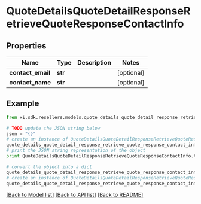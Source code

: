 # QuoteDetailsQuoteDetailResponseRetrieveQuoteResponseContactInfo


## Properties

Name | Type | Description | Notes
------------ | ------------- | ------------- | -------------
**contact_email** | **str** |  | [optional] 
**contact_name** | **str** |  | [optional] 

## Example

```python
from xi.sdk.resellers.models.quote_details_quote_detail_response_retrieve_quote_response_contact_info import QuoteDetailsQuoteDetailResponseRetrieveQuoteResponseContactInfo

# TODO update the JSON string below
json = "{}"
# create an instance of QuoteDetailsQuoteDetailResponseRetrieveQuoteResponseContactInfo from a JSON string
quote_details_quote_detail_response_retrieve_quote_response_contact_info_instance = QuoteDetailsQuoteDetailResponseRetrieveQuoteResponseContactInfo.from_json(json)
# print the JSON string representation of the object
print QuoteDetailsQuoteDetailResponseRetrieveQuoteResponseContactInfo.to_json()

# convert the object into a dict
quote_details_quote_detail_response_retrieve_quote_response_contact_info_dict = quote_details_quote_detail_response_retrieve_quote_response_contact_info_instance.to_dict()
# create an instance of QuoteDetailsQuoteDetailResponseRetrieveQuoteResponseContactInfo from a dict
quote_details_quote_detail_response_retrieve_quote_response_contact_info_form_dict = quote_details_quote_detail_response_retrieve_quote_response_contact_info.from_dict(quote_details_quote_detail_response_retrieve_quote_response_contact_info_dict)
```
[[Back to Model list]](../README.md#documentation-for-models) [[Back to API list]](../README.md#documentation-for-api-endpoints) [[Back to README]](../README.md)


